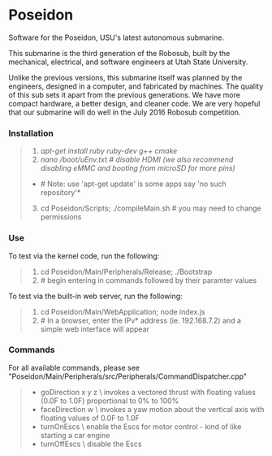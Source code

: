 Poseidon
===========

Software for the Poseidon, USU's latest autonomous submarine.

This submarine is the third generation of the Robosub, built by the mechanical, electrical, and software engineers at Utah State University.

Unlike the previous versions, this submarine itself was planned by the engineers, designed in a computer, and fabricated by machines. The quality of this sub sets it apart from the previous generations. We have more compact hardware, a better design, and cleaner code. We are very hopeful that our submarine will do well in the July 2016 Robosub competition.

### Installation

> 1. *apt-get install ruby ruby-dev g++ cmake*
> 2. *nano /boot/uEnv.txt # disable HDMI (we also recommend disabling eMMC and booting from microSD for more pins)*
> * \# Note: use 'apt-get update' is some apps say 'no such repository'*
> 3. cd Poseidon/Scripts; ./compileMain.sh \# you may need to change permissions

### Use
To test via the kernel code, run the following:
> 1. cd Poseidon/Main/Peripherals/Release; ./Bootstrap
> 2. \# begin entering in commands followed by their paramter values

To test via the built-in web server, run the following:
> 1. cd Poseidon/Main/WebApplication; node index.js
> 2. \# In a browser, enter the IPv* address (ie. 192.168.7.2) and a simple web interface will appear

### Commands
For all available commands, please see "Poseidon/Main/Peripherals/src/Peripherals/CommandDispatcher.cpp"
> * goDirection x y z  \\ invokes a vectored thrust with floating values (0.0F to 1.0F) proportional to 0% to 100%
> * faceDirection w  \\ invokes a yaw motion about the vertical axis with floating values of 0.0F to 1.0F
> * turnOnEscs  \\ enable the Escs for motor control - kind of like starting a car engine
> * turnOffEscs  \\ disable the Escs
